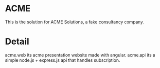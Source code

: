 # ACME

This is the solution for ACME Solutions, a fake consultancy company.

# Detail

acme.web its acme presentation website made with angular.
acme.api its a simple node.js + express.js api that handles subscription.
